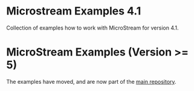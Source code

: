 
# Microstream Examples 4.1

Collection of examples how to work with MicroStream for version 4.1.

# MicroStream Examples (Version >= 5)

The examples have moved, and are now part of the [main repository](https://github.com/microstream-one/microstream/tree/master/examples).
